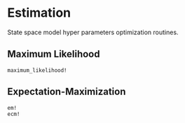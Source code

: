 # Estimation

State space model hyper parameters optimization routines.

## Maximum Likelihood

```@docs
maximum_likelihood!
```

## Expectation-Maximization

```@docs
em!
ecm!
```